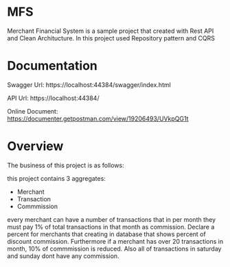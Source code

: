 # MFS
Merchant Financial System is a sample project that created with Rest API and Clean Architucture.
In this project used Repository pattern and CQRS

# Documentation

Swagger Url: https://localhost:44384/swagger/index.html

API Url: https://localhost:44384/

Online Document: https://documenter.getpostman.com/view/19206493/UVkpQG1t

# Overview
The business of this project is as follows:

this project contains 3 aggregates:
- Merchant
- Transaction
- Commmission

every merchant can have a number of transactions that in per month they must pay 1% of total transactions in that month as commission.
Declare a percent for merchants that creating in database that shows percent of discount commission.
Furthermore if a merchant has over 20 transactions in month, 10% of commmission is reduced.
Also all of transactions in saturday and sunday dont have any commission.
